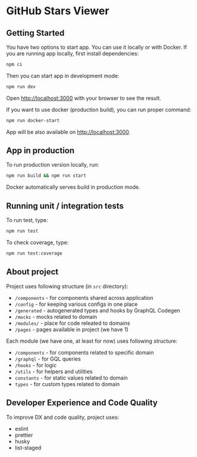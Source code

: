 # GitHub Stars Viewer

## Getting Started

You have two options to start app. You can use it locally or with Docker.
If you are running app locally, first install dependencies:

```bash
npm ci
```

Then you can start app in development mode:

```bash
npm run dev
```

Open [http://localhost:3000](http://localhost:3000) with your browser to see the result.

If you want to use docker (production build), you can run proper command:

```bash
npm run docker-start
```

App will be also available on [http://localhost:3000](http://localhost:3000).

## App in production

To run production version locally, run:

```bash
npm run build && npm run start
```

Docker automatically serves build in production mode.

## Running unit / integration tests

To run test, type:

```bash
npm run test
```

To check coverage, type:

```bash
npm run test:coverage
```

## About project

Project uses following structure (in `src` directory):

- `/components` - for components shared across application
- `/config` - for keeping various configs in one place
- `/generated` - autogenerated types and hooks by GraphQL Codegen
- `/mocks` - mocks related to domain
- `/modules/` - place for code releated to domains
- `/pages` - pages available in project (we have 1)

Each module (we have one, at least for now) uses following structure:

- `/components` - for components related to specific domain
- `/graphql` - for GQL queries
- `/hooks` - for logic
- `/utils` - for helpers and utilities
- `constants` - for static values related to domain
- `types` - for custom types related to domain

## Developer Experience and Code Quality

To improve DX and code quality, project uses:

- eslint
- prettier
- husky
- list-staged
